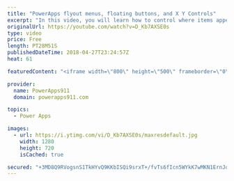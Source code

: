 ```yaml
---
title: "PowerApps flyout menus, floating buttons, and X Y Controls"
excerpt: "In this video, you will learn how to control where items appear on the screen. There are flyout menus and buttons docked to the bottom of a variably sized gallery all driven by understanding the various properties like X, Y, Template Size, height, width, and some math. Also, we show how to make a slider"
originalUrl: https://youtube.com/watch?v=D_Kb7AXSE0s
type: video
price: Free
length: PT28M51S
publishedDateTime: 2018-04-27T23:24:57Z
heat: 61

featuredContent: "<iframe width=\"800\" height=\"500\" frameborder=\"0\" src=\"https://www.youtube.com/embed/D_Kb7AXSE0s\" allow=\"accelerometer; autoplay; encrypted-media; gyroscope; picture-in-picture\" allowfullscreen></iframe>"

provider:
  name: PowerApps911
  domain: powerapps911.com

topics:
  - Power Apps

images:
  - url: https://i.ytimg.com/vi/D_Kb7AXSE0s/maxresdefault.jpg
    width: 1280
    height: 720
    isCached: true

secured: "+3MD8Q9RVogsnS1TkHYvQ9KKbISQi9srxT+/fvTs6fIcn5WYkK7wMKN1ErnJdV4t10VkQgEtW7JjrXlIFZ1BEblzECVuWbh/GiWUlkWttEptdGeTj5719TomLtr+oo8r5jEdrP62z1qqFtb3/KgA/25uXwAFTlHrbhg8eTAJn8pOB/GKtwzEMMSN981fS1TDSCf6lTFCiOKC6lKFBQGPp1OOcS3vxG2lvoX+GNHstrHIpFYa0+o0HPSctFISQ2LxLHHbAqt4Wchxn+0FOB1AQhZczeXcyPaCe/i22ovekTAHJYknv1fo2XhwTuXMom/jyohtBzWANnxuavwfzsGjB9FmTJ+vY9T5fS/KVUmaAF1jQkbyh58h3JXFa1KPJK+j820X0YOKhhAJuS8rPjlDNqlP7XqxZRn1ui3GbwQyang=;+qY9Db6lIbs1pny/GN3zRA=="
---
```


